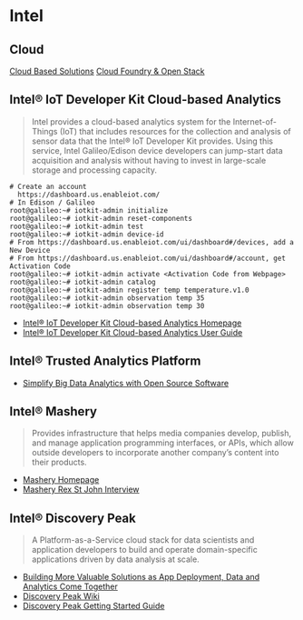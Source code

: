 # Intel

## Cloud

[Cloud Based Solutions](https://www-ssl.intel.com/content/www/us/en/cloud-computing/intel-cloud-based-solutions.html)
[Cloud Foundry & Open Stack](http://www.slideshare.net/animeshsingh2011/intel-cloud-foundry-and-openstack)

## Intel® IoT Developer Kit Cloud-based Analytics

> Intel provides a cloud-based analytics system for the Internet-of-Things (IoT) that includes resources for the collection and analysis of sensor data that the Intel® IoT Developer Kit provides. Using this service, Intel Galileo/Edison device developers can jump-start data acquisition and analysis without having to invest in large-scale storage and processing capacity.

    # Create an account
      https://dashboard.us.enableiot.com/
    # In Edison / Galileo
    root@galileo:~# iotkit-admin initialize  
    root@galileo:~# iotkit-admin reset-components  
    root@galileo:~# iotkit-admin test
    root@galileo:~# iotkit-admin device-id
    # From https://dashboard.us.enableiot.com/ui/dashboard#/devices, add a New Device
    # From https://dashboard.us.enableiot.com/ui/dashboard#/account, get Activation Code
    root@galileo:~# iotkit-admin activate <Activation Code from Webpage>
    root@galileo:~# iotkit-admin catalog
    root@galileo:~# iotkit-admin register temp temperature.v1.0
    root@galileo:~# iotkit-admin observation temp 35
    root@galileo:~# iotkit-admin observation temp 30

* [Intel® IoT Developer Kit Cloud-based Analytics Homepage](www.enableiot.com)
* [Intel® IoT Developer Kit Cloud-based Analytics User Guide](https://software.intel.com/en-us/intel-iot-developer-kit-cloud-based-analytics-user-guide)

## Intel® Trusted Analytics Platform

* [Simplify Big Data Analytics with Open Source Software](http://download.intel.com/newsroom/kits/iot/pdfs/TAP_FactSheet.pdf)

## Intel® Mashery

> Provides infrastructure that helps media companies develop, publish, and manage application programming interfaces, or APIs, which allow outside developers to incorporate another company’s content into their products.

- [Mashery Homepage](http://www.mashery.com/)
- [Mashery Rex St John Interview](http://hackathon.posthaven.com/rex-st-john-reps-a-stable-of-apis-for-intel-mashery)

## Intel® Discovery Peak

> A Platform-as-a-Service cloud stack for data scientists and application developers to build and operate domain-specific applications driven by data analysis at scale.

- [Building More Valuable Solutions as App Deployment, Data and Analytics Come Together](https://software.intel.com/en-us/blogs/2015/08/14/building-more-valuable-solutions-as-app-deployment-data-and-analytics-come-together)
- [Discovery Peak Wiki](https://github.com/trustedanalytics/platform-wiki/wiki)
- [Discovery Peak Getting Started Guide](https://github.com/trustedanalytics/platform-wiki/wiki/Getting%20Started%20Guide)

